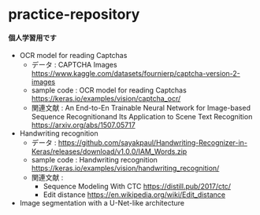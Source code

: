 # practice-repository

#### 個人学習用です
- OCR model for reading Captchas
  - データ : CAPTCHA Images https://www.kaggle.com/datasets/fournierp/captcha-version-2-images
  - sample code : OCR model for reading Captchas https://keras.io/examples/vision/captcha_ocr/
  - 関連文献 : An End-to-En Trainable Neural Network for Image-based Sequence Recognitionand Its Application to Scene Text Recognition https://arxiv.org/abs/1507.05717
- Handwriting recognition
  - データ : https://github.com/sayakpaul/Handwriting-Recognizer-in-Keras/releases/download/v1.0.0/IAM_Words.zip
  - sample code : Handwriting recognition https://keras.io/examples/vision/handwriting_recognition/
  - 関連文献 :
    - Sequence Modeling With CTC https://distill.pub/2017/ctc/
    - Edit distance https://en.wikipedia.org/wiki/Edit_distance
- Image segmentation with a U-Net-like architecture
